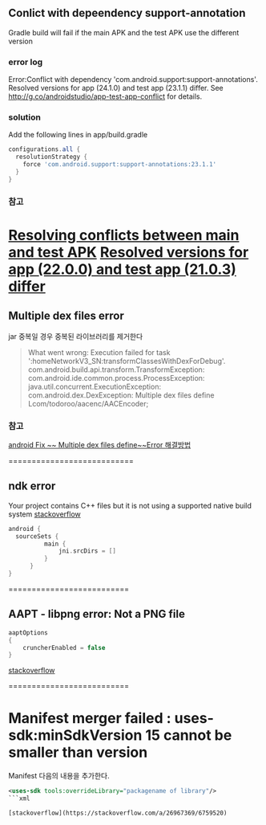 ## Conlict with depeendency support-annotation
Gradle build will fail if the main APK and the test APK use the different version
### error log
Error:Conflict with dependency 'com.android.support:support-annotations'. Resolved versions for app (24.1.0) and test app (23.1.1) differ. See http://g.co/androidstudio/app-test-app-conflict for details.
### solution
Add the following lines in app/build.gradle
```gradle
configurations.all {
  resolutionStrategy {
    force 'com.android.support:support-annotations:23.1.1'
  }
}
```

### 참고
[Resolving conflicts between main and test APK](https://sites.google.com/a/android.com/tools/tech-docs/new-build-system/user-guide#TOC-Resolving-conflicts-between-main-and-test-APK)
[Resolved versions for app (22.0.0) and test app (21.0.3) differ](http://stackoverflow.com/a/37390580/6811452)
===========================

## Multiple dex files error
jar 중복일 경우 중복된 라이브러리를 제거한다
> What went wrong:
Execution failed for task ':homeNetworkV3_SN:transformClassesWithDexForDebug'.
com.android.build.api.transform.TransformException: com.android.ide.common.process.ProcessException: java.util.concurrent.ExecutionException: com.android.dex.DexException: Multiple dex files define Lcom/todoroo/aacenc/AACEncoder;  

### 참고
[android Fix ~~ Multiple dex files define~~Error 해결방법](http://ralf79.tistory.com/575)

===========================

## ndk error
Your project contains C++ files but it is not using a supported native build system
[stackoverflow](https://stackoverflow.com/a/40400058/6759520)
```groovy
android {
  sourceSets {
          main {
              jni.srcDirs = []
          }
      }
}
```

==========================
## AAPT - libpng error: Not a PNG file
```groovy
aaptOptions
{
    cruncherEnabled = false
}
```
[stackoverflow](https://stackoverflow.com/a/32883431/6759520)

==========================
# Manifest merger failed : uses-sdk:minSdkVersion 15 cannot be smaller than version
Manifest 다음의 내용을 추가한다.
```xml
<uses-sdk tools:overrideLibrary="packagename of library"/>
```xml

[stackoverflow](https://stackoverflow.com/a/26967369/6759520)
